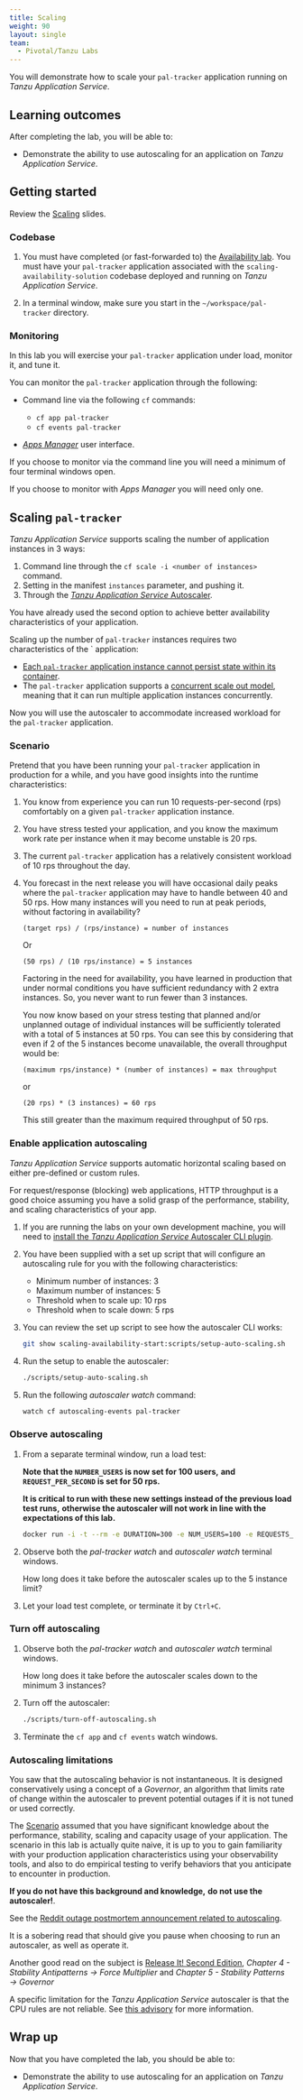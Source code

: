```yaml
---
title: Scaling
weight: 90
layout: single
team:
  - Pivotal/Tanzu Labs
---
```


You will demonstrate how to scale your `pal-tracker` application
running on _Tanzu Application Service_.

## Learning outcomes

After completing the lab, you will be able to:

- Demonstrate the ability to use autoscaling for an application on
  _Tanzu Application Service_.

## Getting started

Review the
[Scaling](https://docs.google.com/presentation/d/1CAHQc2DPZHGGoS7cyYkzSchQgDQsd4UKg_olQs6LpUk/present#slide=id.ge9cac6b4b4_0_0)
slides.

### Codebase

1.  You must have completed (or fast-forwarded to) the
    [Availability lab](../availability/).
    You must have your `pal-tracker` application associated with the
    `scaling-availability-solution` codebase deployed and running on
    _Tanzu Application Service_.

1.  In a terminal window,
    make sure you start in the `~/workspace/pal-tracker` directory.

### Monitoring

In this lab you will exercise your `pal-tracker` application under load,
monitor it,
and tune it.

You can monitor the `pal-tracker` application through the following:

- Command line via the following `cf` commands:

  - `cf app pal-tracker`
  - `cf events pal-tracker`

- [_Apps Manager_](https://docs.pivotal.io/application-service/2-11/console/dev-console.html)
  user interface.

If you choose to monitor via the command line you will need a minimum of
four terminal windows open.

If you choose to monitor with _Apps Manager_ you will need only one.

## Scaling `pal-tracker`

_Tanzu Application Service_ supports scaling the number of application
instances in 3 ways:

1.  Command line through the `cf scale -i <number of instances>` command.
1.  Setting in the manifest `instances` parameter,
    and pushing it.
1.  Through the
    [_Tanzu Application Service_ Autoscaler](https://docs.pivotal.io/application-service/2-11/appsman-services/autoscaler/about-app-autoscaler.html).

You have already used the second option to achieve better availability
characteristics of your application.

Scaling up the number of `pal-tracker` instances requires two
characteristics of the ` application:

- [Each `pal-tracker` application instance cannot persist state within its container](https://12factor.net/processes).
- The `pal-tracker` application supports a
  [concurrent scale out model](https://12factor.net/concurrency),
  meaning that it can run multiple application instances concurrently.

Now you will use the autoscaler to accommodate increased workload
for the `pal-tracker` application.

### Scenario

Pretend that you have been running your `pal-tracker` application in
production for a while,
and you have good insights into the runtime characteristics:

1.  You know from experience you can run 10 requests-per-second (rps)
    comfortably on a given `pal-tracker` application instance.

1.  You have stress tested your application, and you know the maximum
    work rate per instance when it may become unstable is 20 rps.

1.  The current `pal-tracker` application has a relatively consistent
    workload of 10 rps throughout the day.

1.  You forecast in the next release you will have occasional daily
    peaks where the `pal-tracker` application may have to handle between
    40 and 50 rps.
    How many instances will you need to run at peak periods,
    without factoring in availability?

    ```nohighlight
    (target rps) / (rps/instance) = number of instances
    ```

    Or

    ```nohighlight
    (50 rps) / (10 rps/instance) = 5 instances
    ```

    Factoring in the need for availability, you have learned in
    production that under normal conditions you have sufficient
    redundancy with 2 extra instances.
    So, you never want to run fewer than 3 instances.

    You now know based on your stress testing that planned and/or
    unplanned outage of individual instances will be sufficiently
    tolerated with a total of 5 instances at 50 rps.
    You can see this by considering that even if 2 of the 5 instances
    become unavailable, the overall throughput would be:

    ```nohighlight
    (maximum rps/instance) * (number of instances) = max throughput
    ```

    or

    ```nohighlight
    (20 rps) * (3 instances) = 60 rps
    ```

    This still greater than the maximum required throughput of 50 rps.

### Enable application autoscaling

_Tanzu Application Service_ supports automatic horizontal scaling based
on either pre-defined or custom rules.

For request/response (blocking) web applications,
HTTP throughput is a good choice assuming you have a solid grasp of the
performance, stability, and scaling characteristics of your app.

1.  If you are running the labs on your own development machine,
    you will need to
    [install the _Tanzu Application Service_ Autoscaler CLI plugin](https://docs.pivotal.io/application-service/2-9/appsman-services/autoscaler/using-autoscaler-cli.html#install-the-app-autoscaler-cli-plugin).

1.  You have been supplied with a set up script that will configure an
    autoscaling rule for you with the following characteristics:

    - Minimum number of instances:
      3
    - Maximum number of instances:
      5
    - Threshold when to scale up:
      10 rps
    - Threshold when to scale down:
      5 rps

1.  You can review the set up script to see how the autoscaler CLI
    works:

    ```bash
    git show scaling-availability-start:scripts/setup-auto-scaling.sh
    ```

1.  Run the setup to enable the autoscaler:

    ```bash
    ./scripts/setup-auto-scaling.sh
    ```

1.  Run the following _autoscaler watch_ command:

    ```bash
    watch cf autoscaling-events pal-tracker
    ```

### Observe autoscaling

1.  From a separate terminal window,
    run a load test:

    **Note that the `NUMBER_USERS` is now set for 100 users,**
    **and `REQUEST_PER_SECOND` is set for 50 rps.**

    **It is critical to run with these new settings instead of the**
    **previous load test runs,**
    **otherwise the autoscaler will not work in line with the**
    **expectations of this lab.**

    ```bash
    docker run -i -t --rm -e DURATION=300 -e NUM_USERS=100 -e REQUESTS_PER_SECOND=50 -e URL=http://pal-tracker-${UNIQUE_IDENTIFIER}.${DOMAIN} pivotaleducation/loadtest

    ```

1.  Observe both the _pal-tracker watch_ and _autoscaler watch_
    terminal windows.

    How long does it take before the autoscaler scales up to the
    5 instance limit?

1.  Let your load test complete,
    or terminate it by `Ctrl+C`.

### Turn off autoscaling

1.  Observe both the _pal-tracker watch_ and _autoscaler watch_
    terminal windows.

    How long does it take before the autoscaler scales down to the
    minimum 3 instances?

1.  Turn off the autoscaler:

    ```bash
    ./scripts/turn-off-autoscaling.sh
    ```

1.  Terminate the `cf app` and `cf events` watch windows.

### Autoscaling limitations

You saw that the autoscaling behavior is not instantaneous.
It is designed conservatively using a concept of a _Governor_,
an algorithm that limits rate of change within the autoscaler to
prevent potential outages if it is not tuned or used
correctly.

The [Scenario](#scenario) assumed that you have significant knowledge
about the performance, stability, scaling and capacity usage of your
application.
The scenario in this lab is actually quite naive,
it is up to you to gain familiarity with your production application
characteristics using your observability tools,
and also to do empirical testing to verify behaviors that you
anticipate to encounter in production.

**If you do not have this background and knowledge,**
**do not use the autoscaler!**.

See the
[Reddit outage postmortem announcement related to autoscaling](https://www.reddit.com/r/announcements/comments/4y0m56/why_reddit_was_down_on_aug_11/).

It is a sobering read that should give you pause when choosing to run an
autoscaler, as well as operate it.

Another good read on the subject is
[Release It! Second Edition](https://pragprog.com/titles/mnee2/release-it-second-edition/),
_Chapter 4 - Stability Antipatterns &rarr; Force Multiplier_ and
_Chapter 5 - Stability Patterns &rarr; Governor_

A specific limitation for the _Tanzu Application Service_ autoscaler
is that the CPU rules are not reliable.
See
[this advisory](https://pvtl.force.com/s/article/PCF-Autoscaler-Advisory-for-Scaling-Apps-Based-on-the-CPU-utilization?language=en_US)
for more information.

## Wrap up

Now that you have completed the lab, you should be able to:

- Demonstrate the ability to use autoscaling for an application on
  _Tanzu Application Service_.
